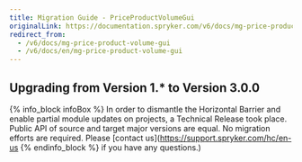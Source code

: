 ```yaml
---
title: Migration Guide - PriceProductVolumeGui
originalLink: https://documentation.spryker.com/v6/docs/mg-price-product-volume-gui
redirect_from:
  - /v6/docs/mg-price-product-volume-gui
  - /v6/docs/en/mg-price-product-volume-gui
---
```


## Upgrading from Version 1.* to Version 3.0.0
{% info_block infoBox %}
In order to dismantle the Horizontal Barrier and enable partial module updates on projects, a Technical Release took place. Public API of source and target major versions are equal. No migration efforts are required. Please [contact us](https://support.spryker.com/hc/en-us
{% endinfo_block %} if you have any questions.)
